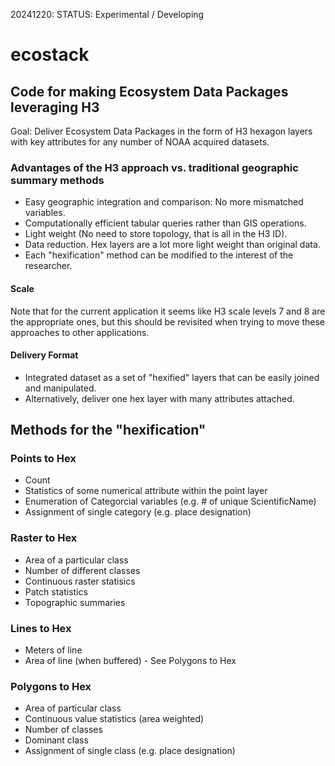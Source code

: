 20241220: STATUS: Experimental / Developing

# ecostack 
## Code for making Ecosystem Data Packages leveraging H3
Goal: Deliver Ecosystem Data Packages in the form of H3 hexagon layers with key attributes for any number of NOAA acquired datasets. 

### Advantages of the H3 approach vs. traditional geographic summary methods
- Easy geographic integration and comparison: No more mismatched variables.  
- Computationally efficient tabular queries rather than GIS operations.
- Light weight (No need to store topology, that is all in the H3 ID).
- Data reduction. Hex layers are a lot more light weight than original data.
- Each "hexification" method can be modified to the interest of the researcher.

#### Scale
Note that for the current application it seems like H3 scale levels 7 and 8 are the appropriate ones, but this should be revisited when trying to move these approaches to other applications.  

#### Delivery Format
- Integrated dataset as a set of "hexified" layers that can be easily joined and manipulated.  
- Alternatively, deliver one hex layer with many attributes attached.  

## Methods for the "hexification"

### Points to Hex
- Count
- Statistics of some numerical attribute within the point layer
- Enumeration of Categorcial variables (e.g. # of unique ScientificName)
- Assignment of single category (e.g. place designation)

### Raster to Hex
- Area of a particular class
- Number of different classes
- Continuous raster statisics
- Patch statistics
- Topographic summaries

### Lines to Hex
- Meters of line
- Area of line (when buffered) - See Polygons to Hex

### Polygons to Hex
- Area of particular class
- Continuous value statistics (area weighted)
- Number of classes
- Dominant class
- Assignment of single class (e.g. place designation)

